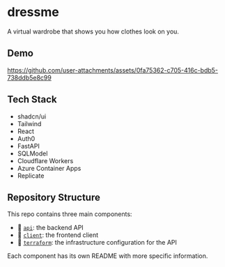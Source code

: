# dressme

A virtual wardrobe that shows you how clothes look on you.

## Demo

https://github.com/user-attachments/assets/0fa75362-c705-416c-bdb5-738ddb5e8c99

## Tech Stack

- shadcn/ui
- Tailwind
- React
- Auth0
- FastAPI
- SQLModel
- Cloudflare Workers
- Azure Container Apps
- Replicate

## Repository Structure

This repo contains three main components:

- 📁 [`api`](./api): the backend API
- 📁 [`client`](./client): the frontend client
- 📁 [`terraform`](./terraform): the infrastructure configuration for the API

Each component has its own README with more specific information.
